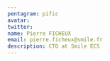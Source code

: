 ```yaml
---
pentagram: pific
avatar:
twitter:
name: Pierre FICHEUX
email: pierre.ficheux@smile.fr
description: CTO at Smile ECS
---
```

